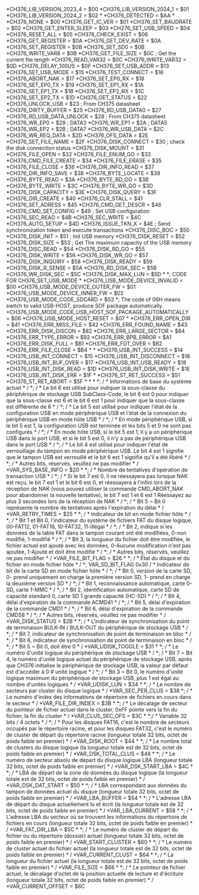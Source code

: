 *CH376_LIB_VERSION_2023_4 = $00
*CH376_LIB_VERSION_2024_1 = $01
*CH376_LIB_VERSION_2024_2 = $02
*
*CH376_DETECTED           = $AA
*
*CH376_NONE            = $00
*CH376_GET_IC_VER      = $01
*CH376_SET_BAUDRATE    = $02
*CH376_GET_ENTER_SLEEP = $03
*CH276_SET_USB_SPEED   = $04
*CH376_RESET_ALL       = $05
*CH376_CHECK_EXIST     = $06
*CH376_GET_REGISTER    = $0A
*CH376_GET_DEV_RATE    = $0A
*CH376_SET_REGISTER    = $0B
*CH376_SET_SD0         = $0B
*CH376_WRITE_VAR8      = $0B
*CH376_GET_FILE_SIZE   = $0C ; Get the current file length
*CH376_READ_VAR32      = $0C
*CH376_WRITE_VAR32     = $0D
*CH376_DELAY_100US     = $0F
*CH376_SET_USB_ADDR    = $13
*CH376_SET_USB_MODE    = $15
*CH376_TEST_CONNECT    = $16
*CH376_ABORT_NAK       = $17
*CH376_SET_EP0_RX      = $18
*CH376_SET_EP0_TX      = $19
*CH376_SET_EP1_RX      = $1A
*CH376_SET_EP1_TX      = $1B
*CH376_SET_EP2_RX      = $1C
*CH376_SET_EP2_TX      = $1D
*CH376_GET_STATUS      = $22
*CH376_UNLOCK_USB      = $23 ; From CH375 datasheet
*CH376_DIRTY_BUFFER    = $25
*CH376_RD_USB_DATA0    = $27
*CH376_RD_USB_DATA_UNLOCK = $28 ; From CH375 datasheet
*CH376_WR_EP0          = $29 ; DATA3
*CH376_WR_EP1          = $2A ; DATA5
*CH376_WR_EP2          = $2B ; DATA7
*CH376_WR_USB_DATA     = $2C
*CH376_WR_REQ_DATA     = $2D
*CH376_OFS_DATA        = $2E
*CH376_SET_FILE_NAME   = $2F
*CH376_DISK_CONNECT    = $30 ; check the disk connection status
*CH376_DISK_MOUNT      = $31
*CH376_FILE_OPEN       = $32
*CH376_FILE_ENUM_GO    = $33
*CH376_CMD_FILE_CREATE = $34
*CH376_FILE_ERASE      = $35
*CH376_FILE_CLOSE      = $36
*CH376_DIR_INFO_READ   = $37
*CH376_DIR_INFO_SAVE   = $38
*CH376_BYTE_LOCATE     = $39
*CH376_BYTE_READ       = $3A
*CH376_BYTE_RD_GO      = $3B
*CH376_BYTE_WRITE      = $3C
*CH376_BYTE_WR_GO      = $3D
*CH376_DISK_CAPACITY   = $3E
*CH376_DISK_QUERY      = $3F
*CH376_DIR_CREATE      = $40
*CH376_CLR_STALL       = $41
*CH376_SET_ADRESS      = $45
*CH376_CMD_GET_DESCR   = $46
*CH376_CMD_SET_CONFIG  = $49 ; Set USB configuration
*CH376_SEC_READ        = $4B
*CH376_SEC_WRITE       = $4C
*CH376_AUTO_SETUP      = $4D
*CH376_ISSUE_TKN_X     = $4E ; Send synchronization token and execute transactions
*CH376_DISC_BOC        = $50
*CH376_DISK_INIT       = $51 ; Init USB memory
*CH376_DISK_RESET      = $52
*CH376_DISK_SIZE       = $53 ; Get The maximum capacity of the USB memory
*CH376_DISC_READ       = $54
*CH376_DISK_RD_GO      = $55
*CH376_DISK_WRITE      = $56
*CH376_DISK_WR_GO      = $57
*CH376_DISK_INQUIRY    = $58
*CH376_DISK_READY      = $59
*CH376_DISK_R_SENSE    = $5A
*CH376_RD_DISK_SEC     = $5B
*CH376_WR_DISK_SEC     = $5C
*CH376_DISK_MAX_LUN    = $5D
*
*; CODE FOR CH376_SET_USB_MODE
*
*CH376_USB_MODE_DEVICE_INVALID                           = $00
*CH376_USB_MODE_DEVICE_OUTER_FW                          = $01
*CH376_USB_MODE_DEVICE_INNER_FW                          = $02
*CH376_USB_MODE_CODE_SDCARD                              = $03
*; The code of 06H means switch to valid USB-HOST, produce SOF package automatically.
*CH376_USB_MODE_CODE_USB_HOST_SOF_PACKAGE_AUTOMATICALLY  = $06
*CH376_USB_MODE_HOST_RESET                               = $07
*
*CH376_ERR_OPEN_DIR          = $41
*CH376_ERR_MISS_FILE         = $42
*CH376_ERR_FOUND_NAME 		= $43
*CH376_ERR_DISK_DISCON 	    = $82
*CH376_ERR_LARGE_SECTOR 	    = $84
*CH376_ERR_TYPE_ERROR 		= $92
*CH376_ERR_BPB_ERROR 		= $A1
*CH376_ERR_DISK_FULL 		= $B1
*CH376_ERR_FDT_OVER 	  	    = $B2
*CH376_ERR_FILE_CLOSE 		= $B4
*
*
*CH376_USB_INT_SUCCESS 		= $14
*CH376_USB_INT_CONNECT 		= $15
*CH376_USB_INT_DISCONNECT	= $16
*CH376_USB_INT_BUF_OVER 		= $17
*CH376_USB_INT_USB_READY 	= $18
*CH376_USB_INT_DISK_READ 	= $1D
*CH376_USB_INT_DISK_WRITE 	= $1E
*CH376_USB_INT_DISK_ERR 		= $1F
*
*CH376_ST_RET_SUCCESS        = $51
*CH376_ST_RET_ABORT          = $5F
*
*
*
*; / * Informations de base du système actuel * /
*; / * Le bit 6 est utilisé pour indiquer la sous-classe du périphérique de stockage USB SubClass-Code, le bit 6 est 0 pour indiquer que la sous-classe est 6 et le bit 6 est 1 pour indiquer que la sous-classe est différente de 6 * /
*; / * Le bit 5 est utilisé pour indiquer l'état de la configuration USB en mode périphérique USB et l'état de la connexion du périphérique USB en mode hôte USB * /
*; / * En mode périphérique USB, si le bit 5 est 1, la configuration USB est terminée et les bits 5 et 0 ne sont pas configurés * /
*; / * En mode hôte USB, si le bit 5 est 1, il y a un périphérique USB dans le port USB, et si le bit 5 est 0, il n'y a pas de périphérique USB dans le port USB * /
*; / * Le bit 4 est utilisé pour indiquer l'état de verrouillage du tampon en mode périphérique USB. Le bit 4 est 1 signifie que le tampon USB est verrouillé et le bit 6 est 1 signifie qu'il a été libéré * /
*; / * Autres bits, réservés, veuillez ne pas modifier * /
*VAR_SYS_BASE_INFO           = $20
*
*; / * Nombre de tentatives d'opération de transaction USB * /
*; / * Si le bit 7 est 0, il ne réessayera pas lorsque NAK est reçu, le bit 7 est 1 et le bit 6 est 0, et réessayera à l'infini lors de la réception de NAK (vous pouvez utiliser la commande CMD_ABORT_NAK pour abandonner la nouvelle tentative), le bit 7 est 1 et 6 est 1 Réessayez au plus 3 secondes lors de la réception de NAK * /
*; / * Bit 5 ~ Bit 0 représente le nombre de tentatives après l'expiration du délai * /
*VAR_RETRY_TIMES             = $25
*
*; / * Indicateur de bit en mode fichier hôte * /
*; / * Bit 1 et Bit 0, l'indicateur du système de fichiers FAT du disque logique, 00-FAT12, 01-FAT16, 10-FAT32, 11-illégal * /
*; / * Bit 2, indique si les données de la table FAT dans le tampon courant ont été modifiées, 0-non modifié, 1-modifié * /
*; / * Bit 3, la longueur du fichier doit être modifiée, le fichier actuel est ajouté avec les données, 0-Aucune modification n'est pas ajoutée, 1-Ajouté et doit être modifié * /
*; / * Autres bits, réservés, veuillez ne pas modifier * /
*VAR_FILE_BIT_FLAG           = $26
*
*; / * État du disque et du fichier en mode fichier hôte * /
*; VAR_SD_BIT_FLAG 0x30 / * Indicateur de bit de la carte SD en mode fichier hôte * /
*; / * Bit 0, version de la carte SD, 0- prend uniquement en charge la première version SD, 1- prend en charge la deuxième version SD * /
*; / * Bit 1, reconnaissance automatique, carte 0-SD, carte 1-MMC * /
*; / * Bit 2, identification automatique, carte SD de capacité standard 0, carte SD 1 grande capacité (HC-SD) * /
*; / * Bit 4, délai d'expiration de la commande ACMD41 * /
*; / * Bit 5, délai d'expiration de la commande CMD1 * /
*; / * Bit 6, délai d'expiration de la commande CMD58 * /
*; / * Autres bits, réservés, veuillez ne pas modifier * /
*VAR_DISK_STATUS             = $2B
*
*; / * L'indicateur de synchronisation du point de terminaison BULK-IN / BULK-OUT du périphérique de stockage USB * /
*; / * Bit 7, indicateur de synchronisation de point de terminaison en bloc * /
*; / * Bit 6, indicateur de synchronisation de point de terminaison en bloc * /
*; / * Bit 5 ~ Bit 0, doit être 0 * /
*VAR_UDISK_TOGGLE            = $31
*
*; / * Le numéro d'unité logique du périphérique de stockage USB * /
*; / * Bit 7 ~ Bit 4, le numéro d'unité logique actuel du périphérique de stockage USB, après que CH376 initialise le périphérique de stockage USB, la valeur par défaut est d'accéder à 0 # unité logique * /
*; / * Bit 3 ~ Bit 0, le numéro d'unité logique maximum du périphérique de stockage USB, plus 1 est égal au nombre d'unités logiques * /
*VAR_UDISK_LUN               = $34
*
*; / * Le nombre de secteurs par cluster du disque logique * /
*VAR_SEC_PER_CLUS            = $38
*; / * Le numéro d'index des informations de répertoire de fichiers en cours dans le secteur * /
*VAR_FILE_DIR_INDEX          = $3B
*
*; / * Le décalage de secteur du pointeur de fichier actuel dans le cluster, 0xFF pointe vers la fin du fichier, la fin du cluster * /
*VAR_CLUS_SEC_OFS            = $3C
*
*;/ * Variable 32 bits / 4 octets * /
*; / * Pour les disques FAT16, c'est le nombre de secteurs occupés par le répertoire racine, et pour les disques FAT32, c'est le numéro de cluster de départ du répertoire racine (longueur totale 32 bits, octet de poids faible en premier) * /
*VAR_DISK_ROOT               = $44
*
*; / * Le nombre total de clusters du disque logique (la longueur totale est de 32 bits, octet de poids faible en premier) * /
*VAR_DSK_TOTAL_CLUS          = $48
*
*; / * Le numéro de secteur absolu de départ du disque logique LBA (longueur totale 32 bits, octet de poids faible en premier) * /
*VAR_DSK_START_LBA           = $4C
*
*; / * LBA de départ de la zone de données du disque logique (la longueur totale est de 32 bits, octet de poids faible en premier) * /
*VAR_DSK_DAT_START           = $50
*
*; / * LBA correspondant aux données du tampon de données actuel du disque (longueur totale 32 bits, octet de poids faible en premier) * /
*VAR_LBA_BUFFER              = $54
*
*; / * L'adresse LBA de départ du disque actuellement lu et écrit (la longueur totale est de 32 bits, octet de poids faible en premier) * /
*VAR_LBA_CURRENT             = $58
*
*; / * L'adresse LBA du secteur où se trouvent les informations du répertoire de fichiers en cours (longueur totale 32 bits, octet de poids faible en premier) * /
*VAR_FAT_DIR_LBA             = $5C
*
*; / * Le numéro de cluster de départ du fichier ou du répertoire (dossier) actuel (longueur totale 32 bits, octet de poids faible en premier) * /
*VAR_START_CLUSTER           = $60
*
*; / * Le numéro de cluster actuel du fichier actuel (la longueur totale est de 32 bits, octet de poids faible en premier) * /
*VAR_CURRENT_CLUST           = $64
*
*; / * La longueur du fichier actuel (la longueur totale est de 32 bits, octet de poids faible en premier) * /
*VAR_FILE_SIZE               = $68
*
*; / * Le pointeur de fichier actuel, le décalage d'octet de la position actuelle de lecture et d'écriture (longueur totale 32 bits, octet de poids faible en premier) * / 
*VAR_CURRENT_OFFSET          = $6C
